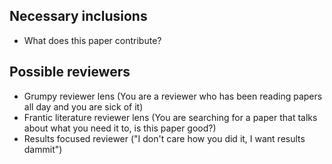Necessary inclusions
--------------------

 - What does this paper contribute?

Possible reviewers
------------------

 - Grumpy reviewer lens (You are a reviewer who has been reading papers all day and you are sick of it)
 - Frantic literature reviewer lens (You are searching for a paper that talks about what you need it to, is this paper good?)
 - Results focused reviewer ("I don't care how you did it, I want results dammit")
